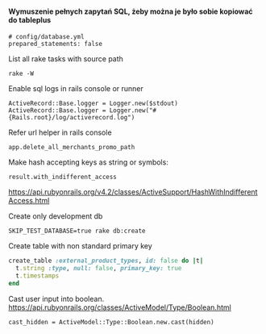 #### Wymuszenie pełnych zapytań SQL, żeby można je było sobie kopiować do tableplus
```
# config/database.yml
prepared_statements: false
```

List all rake tasks with source path
```
rake -W
```


Enable sql logs in rails console or runner
```
ActiveRecord::Base.logger = Logger.new($stdout)
ActiveRecord::Base.logger = Logger.new("#{Rails.root}/log/activerecord.log")
```

Refer url helper in rails console
```
app.delete_all_merchants_promo_path
```

Make hash accepting keys as string or symbols:
```
result.with_indifferent_access
```
https://api.rubyonrails.org/v4.2/classes/ActiveSupport/HashWithIndifferentAccess.html

Create only development db
```
SKIP_TEST_DATABASE=true rake db:create
```

Create table with non standard primary key
```ruby
create_table :external_product_types, id: false do |t|
  t.string :type, null: false, primary_key: true
  t.timestamps
end
```

Cast user input into boolean. https://api.rubyonrails.org/classes/ActiveModel/Type/Boolean.html
```
cast_hidden = ActiveModel::Type::Boolean.new.cast(hidden)
```
